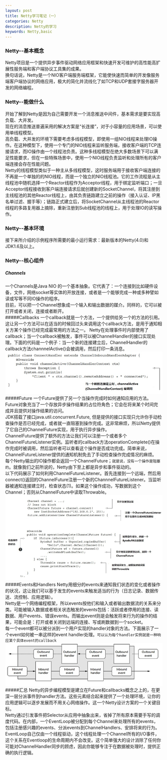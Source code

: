 ```yaml
---
layout: post
title: Netty学习笔记（一）
categories: Netty
description: Netty的学习
keywords: Netty,basic
---
```


### Netty--基本概念

Netty项目是一个提供异步事件驱动网络应用框架和快速开发可维护的高性能高扩展性服务端和客户端协议工具集的成果。  
换句话说，Netty是一个NIO客户端服务端框架，它能使快速而简单的开发像服务端客户端协议的网络应用，极大的简化并流线化了如TCP和UDP套接字服务器开发的网络编程。  

### Netty--能做什么  

开始了解到Netty是因为自己需要开发一个消息推送中间件，基本需求是要实现高负载、大并发。  
现在的消息推送普遍采用的解决方案是“长连接”，对于小容量的应用场景，可以使用单线程模型。  
高负载、大并发的环境下需要考虑多线程模型，即使用一组NIO线程来处理IO操作。在这种模型下，使用一个专门的NIO线程来监听服务端，接收客户端的TCP连接请求，而IO操作由一个线程池负责。这种多线程模型在绝大多数场景下可以满足性能要求，但在一些特殊场景中，使用一个NIO线程负责监听和处理所有的客户端连接会存在性能问题。  
Netty的线程模型类似于一种主从多线程模型，这时服务端用于接收客户端连接的不再是一个单独的的NIO线程，而是一个独立的NIO线程池。它的工作流程是从主线程池中随机选择一个Reactor线程作为Acceptor线程，用于绑定监听端口；一旦Acceptor线程接收到客户端连接请求后就创建新的SocketChannel，将其注册到主线程池的其他Reactor线程上，由其负责链路建立之前的操作（接入认证、IP黑名单过滤、握手等）；链路正式建立后，将SocketChannel从主线程池的Reactor线程的多路复用器上摘除，重新注册到Sub线程池的线程上，用于处理IO的读写操作。

### Netty--基本环境

接下来所介绍的示例程序所需要的最小运行需求：最新版本的Netty(4.0)和JDK1.6及以上。 

### Netty--核心组件  
##### Channels  
一个Channels是Java NIO 的一个基本抽象。它代表了：一个连接到比如硬件设备，文件，网络socket等实体的开放连接，或者是一个能够完成一种或多种譬如读或写等不同IO操作的程序。  
目前，可以把一个Channel想象成一个输入和输出数据的媒介。同样的，它可以被打开或者关闭，连接或者断开。  
#####Callbacks
一个callback就是一个方法，一个提供给另一个的方法的引用。这让另一个方法可以在适当的时候回过头来调用这个callback方法，是用于通知相关方某个操作已经完成最常用的方法之一。
Netty在处理事件时内部使用了callback；当一个callback被触发，事件可以被ChannelHandler的接口实现处理。下面的代码是一个例子：当一个新的连接建立后，ChannelHandler的callback方法channnelActive()会被调用，然后打印一条消息。  
![callback](/images/posts/netty/callback.png)
#####Future
一个Future提供了另一个当操作完成时如何通知应用的方法。Future对象充当了一个存放异步操作结果的占位符角色；它会在将来某个时间完成并且提供对操作结果的访问。  
JDK搭载了接口java.util.concurrent.Future, 但是提供的接口实现只允许你手动检查操作是否已经完成，或者就一直阻塞到操作完成。这非常麻烦，所以Netty提供了它自己的ChannelFuture实现，用于执行异步操作。  
ChannelFuture提供了额外的方法让我们可以注册一个或者多个ChannelFutureListener实例。监听者的callback方法operationComplete()在操作完成时被调用，然后监听者可以查看这个操作是否成功完成。简单来说，ChannelFutureListener提供的通知机制免去了手动检查操作完成情况的麻烦。  
每个Netty输出的IO操作都会返回一个ChannelFuture；`就是说，没有一个操作是阻塞的`。就像我们之前所说的，Netty由下至上都是异步和事件驱动的。  
以下代码展示了如何利用ChannelFutureListener。首先连接到一个远端，然后用connect()返回的ChannelFuture注册一个新的ChannnelFutureListener。当监听器被通知连接建立时，检查状态(1)。如果这个操作成功，写数据到这个Channel；否则从ChannelFuture中读取Throwable。  
![callback-2](/images/posts/netty/运作中的callback.png)  
#####Events和Handlers
Netty用细分的events来通知我们状态的变化或者操作的状况，这让我们可以基于发生的events来触发适当的行为（日志记录、数据传送、流控制、应用逻辑）。  
Netty是一个网络编程框架，所以events按他们和输入或者输出数据流的关系来分类。可能被输入数据或者相关状态触发的events包括：活跃或者停用的连接、读数据、用户events、错误events。而输出event则是会触发将来行为的操作的结果，可能会是：打开或者关闭到远端的连接、写或刷数据到一个socket。  
每一个event都可以被分派到一个用户实现的handler对象的方法。下面展示了一个event如何被一串这样的event handler处理。`可以认为每个handler实例就是一种响应某个具体event的callback`
![events](/images/posts/netty/eventHandler处理.png)  
#####汇总
Netty的异步编程模型是建立在Future和callbacks概念之上的，在更深一层分派事件到handler方法。这些元素结合起来提供了一个处理环境，让你的应用逻辑可以逐步发展而不用关心网络操作。这一个Netty设计方案的一个关键目标。  
Netty通过引发事件把Selector从应用中抽象出来，省掉了所有原本需要手写的调度代码。在内部，一个EventLoop被分配到每个Channel来处理所有的events，包括注册感兴趣的events、分派events到ChannelHandlers、安排将来的行为。  
EventLoop自己仅由一个线程驱动，这个线程处理一个Channel所有的I/O事件，这个关系在Eventloop的生命周期内不会改变。这个简单强大的设计消除了任何你可能对ChannelHandler同步的顾虑，因此你能够专注于在数据被处理时，提供正确的执行逻辑。